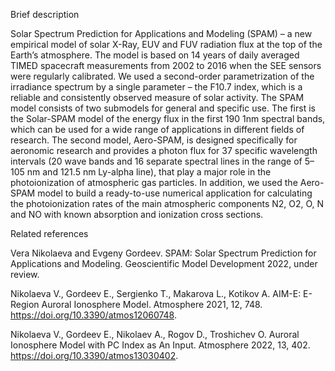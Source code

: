 Brief description

Solar Spectrum Prediction for Applications and Modeling (SPAM) – a new empirical model of solar X-Ray, EUV and FUV radiation flux at the top of the Earth’s atmosphere. The model is based on 14 years of daily averaged TIMED spacecraft measurements from 2002 to 2016 when the SEE sensors were regularly calibrated. We used a second-order parametrization of the irradiance spectrum by a single parameter – the F10.7 index, which is a reliable and consistently observed measure of solar activity. The SPAM model consists of two submodels for general and specific use. The first is the Solar-SPAM model of the energy flux in the first 190 1nm spectral bands, which can be used for a wide range of applications in different fields of research. The second model, Aero-SPAM, is designed specifically for aeronomic research and provides a photon flux for 37 specific wavelength intervals (20 wave bands and 16 separate spectral lines in the range of 5–105 nm and 121.5 nm Ly-alpha line), that play a major role in the photoionization of atmospheric gas particles. In addition, we used the Aero-SPAM model to build a ready-to-use numerical application for calculating the photoionization rates of the main atmospheric components N2, O2, O, N and NO with known absorption and ionization cross sections.




Related references

Vera Nikolaeva and Evgeny Gordeev. SPAM: Solar Spectrum Prediction for Applications and Modeling. Geoscientific Model Development 2022, under review.

Nikolaeva V., Gordeev E., Sergienko T., Makarova L., Kotikov A. AIM-E: E-Region Auroral Ionosphere Model. Atmosphere 2021, 12, 748. https://doi.org/10.3390/atmos12060748.

Nikolaeva V., Gordeev E., Nikolaev A., Rogov D., Troshichev O. Auroral Ionosphere Model with PC Index as An Input. Atmosphere 2022, 13, 402. https://doi.org/10.3390/atmos13030402.
